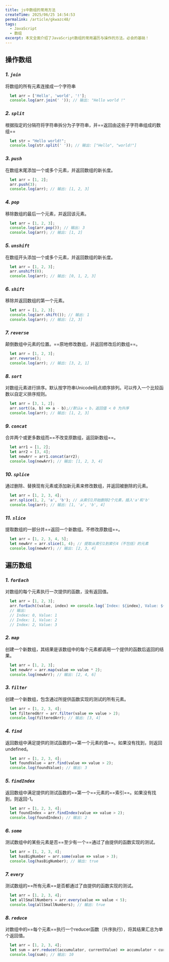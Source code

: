 ```yaml
---
title: js中数组的常用方法
createTime: 2025/06/25 14:54:53
permalink: /article/gkwazc48/
tags:
  - JavaScript
  - 数组
excerpt: 本文全面介绍了JavaScript数组的常用遍历与操作的方法，必会的基础！
---
```

## 操作数组
### **_1. `join`_** 
将数组的所有元素连接成一个字符串
```js
  let arr = ['Hello', 'world', '!'];
  console.log(arr.join(' ')); // 输出: "Hello world !"
```

### **_2. `split`_** 
根据指定的分隔符将字符串拆分为子字符串，并==返回由这些子字符串组成的数组==
```js
  let str = "Hello world!";
  console.log(str.split(' ')); // 输出: ["Hello", "world!"]
```

### **_3. `push`_** 
在数组末尾添加一个或多个元素，并返回数组的新长度。
```js
  let arr = [1, 2];
  arr.push(3);
  console.log(arr); // 输出: [1, 2, 3]
```
### **_4. `pop`_**
移除数组的最后一个元素，并返回该元素。
```js
  let arr = [1, 2, 3];
  console.log(arr.pop()); // 输出: 3
  console.log(arr); // 输出: [1, 2]
```

### **_5. `unshift`_**
在数组开头添加一个或多个元素，并返回数组的新长度。
```js
  let arr = [1, 2, 3];
  arr.unshift(0);
  console.log(arr); // 输出: [0, 1, 2, 3]
```

### **_6. `shift`_**
移除并返回数组的第一个元素。
```js
  let arr = [1, 2, 3];
  console.log(arr.shift()); // 输出: 1
  console.log(arr); // 输出: [2, 3]
```

### **_7. `reverse`_**
颠倒数组中元素的位置。==原地修改数组，并返回修改后的数组==。
```js
  let arr = [1, 2, 3];
  arr.reverse();
  console.log(arr); // 输出: [3, 2, 1]
```

### **_8. `sort`_**
对数组元素进行排序。默认按字符串Unicode码点顺序排列。可以传入一个比较函数以自定义排序规则。
```js
  let arr = [3, 1, 2];
  arr.sort((a, b) => a - b);//默认a < b，返回值 < 0 为升序
  console.log(arr); // 输出: [1, 2, 3]
```

### **_9. `concat`_**
合并两个或更多数组而==不改变原数组，返回新数组==。
```js
  let arr1 = [1, 2];
  let arr2 = [3, 4];
  let newArr = arr1.concat(arr2);
  console.log(newArr); // 输出: [1, 2, 3, 4]
```

### **_10. `splice`_**
通过删除、替换现有元素或添加新元素来修改数组，并返回被删除的元素。
```js
  let arr = [1, 2, 3, 4];
  arr.splice(1, 2, 'a', 'b'); // 从索引1开始删除2个元素，插入'a'和'b'
  console.log(arr); // 输出: [1, 'a', 'b', 4]
```

### **_11. `slice`_**
提取数组的一部分并==返回一个新数组。不修改原数组==。
```js
  let arr = [1, 2, 3, 4, 5];
  let newArr = arr.slice(1, 4); // 提取从索引1到索引4（不包括）的元素
  console.log(newArr); // 输出: [2, 3, 4]
```

## 遍历数组
### **_1. `forEach`_**
对数组的每个元素执行一次提供的函数，没有返回值。
```js
  let arr = [1, 2, 3];
  arr.forEach((value, index) => console.log(`Index: ${index}, Value: ${value}`));
  // 输出:
  // Index: 0, Value: 1
  // Index: 1, Value: 2
  // Index: 2, Value: 3
```
### **_2. `map`_**
创建一个新数组，其结果是该数组中的每个元素都调用一个提供的函数后返回的结果。
```js  
  let arr = [1, 2, 3];
  let newArr = arr.map(value => value * 2);
  console.log(newArr); // 输出: [2, 4, 6]
```

### **_3. `filter`_**
创建一个新数组，包含通过所提供函数实现的测试的所有元素。
```js
  let arr = [1, 2, 3, 4];
  let filteredArr = arr.filter(value => value > 2);
  console.log(filteredArr); // 输出: [3, 4]
```

### **_4. `find`_**
返回数组中满足提供的测试函数的==第一个元素的值==。如果没有找到，则返回undefined。
```js
  let arr = [1, 2, 3, 4];
  let foundValue = arr.find(value => value > 2);
  console.log(foundValue); // 输出: 3
```

### **_5. `findIndex`_**
返回数组中满足提供的测试函数的==第一个==元素的==索引==。如果没有找到，则返回-1。
```js
  let arr = [1, 2, 3, 4];
  let foundIndex = arr.findIndex(value => value > 2);
  console.log(foundIndex); // 输出: 2
```

### **_6. `some`_**
测试数组中的某些元素是否==至少有一个==通过了由提供的函数实现的测试。
```js
  let arr = [1, 2, 3, 4];
  let hasBigNumber = arr.some(value => value > 3);
  console.log(hasBigNumber); // 输出: true
```

### **_7. `every`_**
测试数组的==所有元素==是否都通过了由提供的函数实现的测试。
```js
  let arr = [1, 2, 3, 4];
  let allSmallNumbers = arr.every(value => value < 5);
  console.log(allSmallNumbers); // 输出: true
```

### **_8. `reduce`_**
对数组中的==每个元素==执行一个reducer函数（升序执行），将其结果汇总为单个返回值。
```js
  let arr = [1, 2, 3, 4];
  let sum = arr.reduce((accumulator, currentValue) => accumulator + currentValue, 0);
  console.log(sum); // 输出: 10
```
